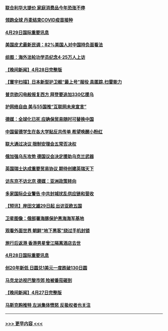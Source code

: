 #### [联合利华大提价 家庭消费品今年恐涨不停](../pages/prog202/a103413289.md?t=04292301) 
#### [领跑全球 丹麦结束COVID疫苗接种](../pages/prog202/a103413270.md?t=04292301) 
#### [4月29日国际重要讯息](../pages/prog202/a103413274.md?t=04292301) 
#### [美国皮尤最新民调：82%美国人对中国持负面看法](../pages/prog202/a103413248.md?t=04292301) 
#### [组图：海外法轮功学员纪念4‧25万人上访](../pages/prog202/a103413180.md?t=04292301) 
#### [【晚间新闻】4月28日完整版](../pages/prog202/a103413038.md?t=04292301) 
#### [【寰宇扫描】日本新型护卫舰“最上号”服役 具匿踪.扫雷能力](../pages/prog202/a103412814.md?t=04292301) 
#### [普京欲闪电般报复西方 拜登要追加330亿援乌](../pages/prog202/a103412877.md?t=04292301) 
#### [护网络自由 美与55国推“互联网未来宣言”](../pages/prog202/a103412841.md?t=04292301) 
#### [德媒：全球化已死 应确保贸易随时可替换中国](../pages/prog202/a103412798.md?t=04292301) 
#### [中国留德学生在各大学贴反共传单 希望唤醒小粉红](../pages/prog202/a103412796.md?t=04292301) 
#### [联大通过决议 限制安理会五常否决权](../pages/prog202/a103412649.md?t=04292301) 
#### [俄加强乌东攻势 德国议会决定援助乌克兰武器](../pages/prog202/a103412626.md?t=04292301) 
#### [英国瑞士达成重要贸易协议 期待创建英瑞天下](../pages/prog202/a103412677.md?t=04292301) 
#### [访东京不访北京  德媒：亚洲政策转向](../pages/prog202/a103412515.md?t=04292301) 
#### [多家国际企业警告 中共封城扰乱供应链和营收](../pages/prog202/a103412512.md?t=04292301) 
#### [【短讯】岸田文雄29日起 出访亚欧五国](../pages/prog202/a103412574.md?t=04292301) 
#### [卫星图像：俄部署海豚保护黑海海军基地](../pages/prog202/a103412424.md?t=04292301) 
#### [观看外面世界 朝鲜“地下黑客”绕过手机封锁](../pages/prog202/a103412416.md?t=04292301) 
#### [旅行后返港 香港男星曾江隔离酒店去世](../pages/prog202/a103412404.md?t=04292301) 
#### [4月28日国际重要讯息](../pages/prog202/a103412316.md?t=04292301) 
#### [创20年新低 日圆兑1美元一度跌破130日圆](../pages/prog202/a103412263.md?t=04292301) 
#### [马克龙访视巴黎市郊 险被番茄砸到](../pages/prog202/a103412180.md?t=04292301) 
#### [【晚间新闻】4月27日完整版](../pages/prog202/a103412077.md?t=04292301) 
#### [马斯克购推特 左派集体愤怒 反极权者也关注](../pages/prog202/a103412005.md?t=04292301) 

----
#### [ >>> 更早内容 <<< ](../indexes/prog202-earlier.md)
